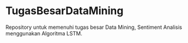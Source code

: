 # TugasBesarDataMining
Repository untuk memenuhi tugas besar Data Mining, Sentiment Analisis menggunakan Algoritma LSTM.
